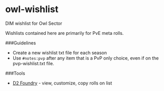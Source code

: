# owl-wishlist
DIM wishlist for Owl Sector

Wishlists contained here are primarily for PvE meta rolls.

###Guidelines
- Create a new wishlist txt file for each season
- Use `#notes:pvp` after any item that is a PvP only choice, even if on the pvp-wishlist.txt file.

###Tools
- [D2 Foundry](https://d2foundry.gg/) - view, customize, copy rolls on list
